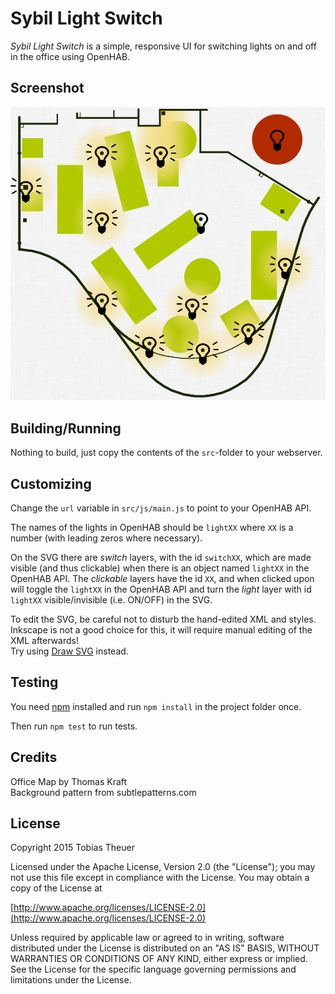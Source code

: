 Sybil Light Switch
==================

*Sybil Light Switch* is a simple, responsive UI for switching lights on and off in the office using OpenHAB.

## Screenshot

![Screenshot](screenshot.png)

## Building/Running

Nothing to build, just copy the contents of the `src`-folder to your webserver.

## Customizing

Change the `url` variable in `src/js/main.js` to point to your OpenHAB API.

The names of the lights in OpenHAB should be `lightXX` where `XX` is a number (with leading zeros where necessary).

On the SVG there are *switch* layers, with the id `switchXX`, which are made visible (and thus clickable) when there is
an object named `lightXX` in the OpenHAB API.
The *clickable* layers have the id `XX`, and when clicked upon will toggle the `lightXX` in the OpenHAB API and turn the
*light* layer with id `lightXX` visible/invisible (i.e. ON/OFF) in the SVG.

To edit the SVG, be careful not to disturb the hand-edited XML and styles. Inkscape is not a good choice for this, it
will require manual editing of the XML afterwards!  
Try using [Draw SVG](http://www.drawsvg.org/) instead.

## Testing

You need [npm](https://www.npmjs.com/) installed and run `npm install` in the project folder once.

Then run `npm test` to run tests.

## Credits
Office Map by Thomas Kraft  
Background pattern from subtlepatterns.com

## License
Copyright 2015 Tobias Theuer

Licensed under the Apache License, Version 2.0 (the "License");
you may not use this file except in compliance with the License.
You may obtain a copy of the License at

[http://www.apache.org/licenses/LICENSE-2.0](http://www.apache.org/licenses/LICENSE-2.0)

Unless required by applicable law or agreed to in writing, software
distributed under the License is distributed on an "AS IS" BASIS,
WITHOUT WARRANTIES OR CONDITIONS OF ANY KIND, either express or implied.
See the License for the specific language governing permissions and
limitations under the License.
